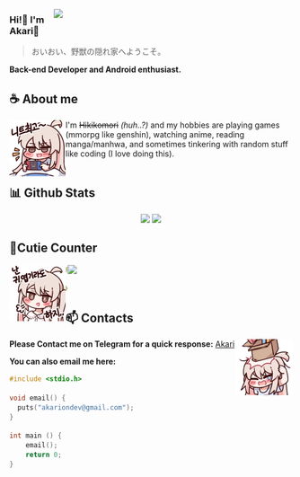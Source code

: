 <!-- ![Moe-Counter](https://moe-counter.glitch.me/get/@whyakari?theme=moebooru)
<br><br>-->

<a href=""><img align="right" width="425" src="https://lanyard.kyrie25.me/api/638143475379994678?imgStyle=square&gradient=e9d6d5-e9d6d5-f3b1b4-ffffff&bg=0d1117"></a>

### Hi!👋 I'm Akari🍊
> おいおい、野獣の隠れ家へようこそ。

**Back-end Developer and Android enthusiast.**

## **☕ About me**
<a href="https://github.com/whyakari"><img align="left" width="100" src="./images/mahiro_switch.png"></a>
I'm ~~Hikikomori~~ _(huh..?)_ and my hobbies are playing games (mmorpg like genshin), watching anime, reading manga/manhwa, and sometimes tinkering with random stuff like coding (I love doing this).
<br><br>

## **📊 Github Stats**
<!-- <div><a href="https://github.com/whyakari"><img width="100" src="https://cdn.discordapp.com/attachments/1077108830862839848/1107004077621125240/105017051_p13.png"></a><div> -->
<p align="center"><img width="50%" src="https://github-readme-stats.vercel.app/api?username=whyakari&show_icons=true&count_private=true&theme=react&hide_border=true&bg_color=0D1117"/> <img width="45%" src="https://github-readme-stats.vercel.app/api/top-langs/?username=whyakari&show_icons=true&count_private=true&theme=react&hide_border=true&bg_color=0D1117&layout=compact"/>
</p>

## **🧋Cutie Counter**
<!-- <p align="center">
	<img src="https://moe-counter.glitch.me/get/@whyakari?theme=moebooru-h"> <br/>
</p> -->
<a href="https://discord.com/users/638143475379994678"><img align="right" width=400 src="https://moe-counter.glitch.me/get/@whyakari?theme=rule34"></a>
<a href="https://github.com/whyakari"><img align="left" width="100" src="./images/mahiro.png"></a>

```yaml
People who visit my profile :3.

Hehe~ another cutie has been caught.
```
<!-- <br><br><br><br> -->
## **📫 Contacts**
<a href="https://github.com/whyakari"><img align="right" width="100" src="./images/mahiro_box.png" /></a>
**Please Contact me on Telegram for a quick response:** [Akari](https://t.me/whyakari)

**You can also email me here:** 
```c
#include <stdio.h>

void email() {
  puts("akariondev@gmail.com");
}

int main () {
    email();
    return 0;
}
```

<!-- ### おいおい、野獣の隠れ家へようこそ。
![Moe-Counter](https://count.getloli.com/get/@Akari%20Azusagawa?theme=rule34)-->

<!-- ### Github stats  
[![akari](https://raw.githubusercontent.com/whyakari/whyakari/master/generated/overview.svg)](https://github.com/whyakari)
[![akari](https://raw.githubusercontent.com/whyakari/whyakari/master/generated/languages.svg)](https://github.com/whyakari) -->
